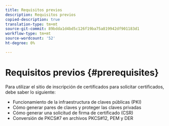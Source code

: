 ```yaml
---
title: Requisitos previos
description: Requisitos previos
copied-description: true
translation-type: tm+mt
source-git-commit: 89bdda1d4bd5c126f19ba75a819942df901183d1
workflow-type: tm+mt
source-wordcount: '52'
ht-degree: 0%

---
```



# Requisitos previos {#prerequisites}

Para utilizar el sitio de inscripción de certificados para solicitar certificados, debe saber lo siguiente:

* Funcionamiento de la infraestructura de claves públicas (PKI)
* Cómo generar pares de claves y proteger las claves privadas
* Cómo generar una solicitud de firma de certificado (CSR)
* Conversión de PKCS#7 en archivos PKCS#12, PEM y DER